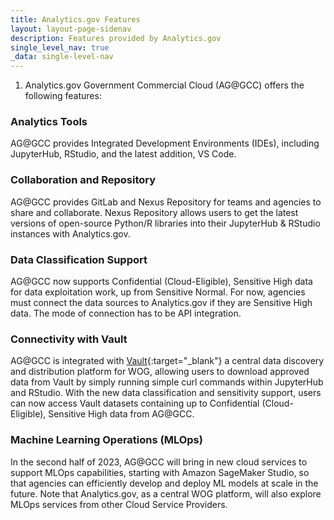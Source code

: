 ```yaml
---
title: Analytics.gov Features
layout: layout-page-sidenav
description: Features provided by Analytics.gov
single_level_nav: true
_data: single-level-nav
---
```


1. Analytics.gov Government Commercial Cloud (AG@GCC) offers the following features:

### Analytics Tools

AG@GCC provides Integrated Development Environments (IDEs), including JupyterHub, RStudio, and the latest addition, VS Code.

### Collaboration and Repository

AG@GCC provides GitLab and Nexus Repository for teams and agencies to share and collaborate. Nexus Repository allows users to get the latest versions of open-source Python/R libraries into their JupyterHub & RStudio instances with Analytics.gov.

### Data Classification Support

AG@GCC now supports Confidential (Cloud-Eligible), Sensitive High data for data exploitation work, up from Sensitive Normal. For now, agencies must connect the data sources to Analytics.gov if they are Sensitive High data. The mode of connection has to be API integration.

### Connectivity with Vault

AG@GCC is integrated with [Vault](/products/categories/data-and-apis/vault/){:target="_blank"} a central data discovery and distribution platform for WOG, allowing users to download approved data from Vault by simply running simple curl commands within JupyterHub and RStudio. With the new data classification and sensitivity support, users can now access Vault datasets containing up to Confidential (Cloud-Eligible), Sensitive High data from AG@GCC.

### Machine Learning Operations (MLOps)

In the second half of 2023, AG@GCC will bring in new cloud services to support MLOps capabilities, starting with Amazon SageMaker Studio, so that agencies can efficiently develop and deploy ML models at scale in the future. Note that Analytics.gov, as a central WOG platform, will also explore MLOps services from other Cloud Service Providers.

<br>



